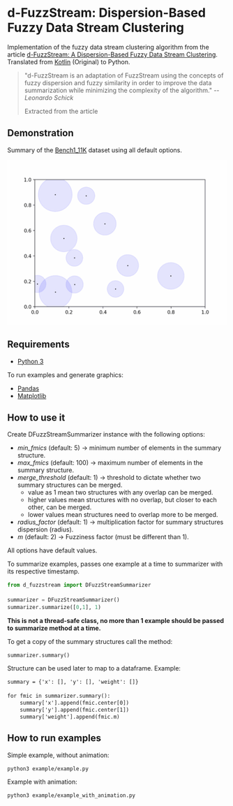 # d-FuzzStream: Dispersion-Based Fuzzy Data Stream Clustering

Implementation of the fuzzy data stream clustering algorithm from the article [d-FuzzStream: A Dispersion-Based Fuzzy Data Stream Clustering](https://ieeexplore.ieee.org/document/8491534).
Translated from [Kotlin](https://github.com/Xicks/d-FuzzStream) (Original) to Python.

> "d-FuzzStream is an adaptation of FuzzStream using the concepts of fuzzy dispersion and fuzzy similarity in order to improve the data summarization while minimizing the complexity of the algorithm."
> -- <cite>Leonardo Schick</cite>
> 
> Extracted from the article

## Demonstration

Summary of the [Bench1_11K](https://raw.githubusercontent.com/CIG-UFSCar/DS_Datasets/master/Synthetic/Non-Stationary/Bench1_11k/Benchmark1_11000.csv) dataset using all default options.

![Alt Text](summary.gif)

## Requirements

- [Python 3](https://www.python.org/downloads/)

To run examples and generate graphics:
- [Pandas](https://pandas.pydata.org/docs/getting_started/install.html)
- [Matplotlib](https://matplotlib.org/stable/users/installing/index.html)

## How to use it
Create DFuzzStreamSummarizer instance with the following options:
* *min_fmics* (default: 5) -> minimum number of elements in the summary structure.
* *max_fmics* (default: 100) -> maximum number of elements in the summary structure.
* *merge_threshold* (default: 1) -> threshold to dictate whether two summary structures can be merged.
  * value as 1 mean two structures with any overlap can be merged.
  * higher values mean structures with no overlap, but closer to each other, can be merged.
  * lower values mean structures need to overlap more to be merged.
* *radius_factor* (default: 1) -> multiplication factor for summary structures dispersion (radius).
* *m* (default: 2) -> Fuzziness factor (must be different than 1).

All options have default values.

To summarize examples, passes one example at a time to summarizer with its respective timestamp.
```python
from d_fuzzstream import DFuzzStreamSummarizer

summarizer = DFuzzStreamSummarizer()
summarizer.summarize([0,1], 1)
```

**This is not a thread-safe class, no more than 1 example should be passed to summarize method at a time.**

To get a copy of the summary structures call the method:
```
summarizer.summary()
```
Structure can be used later to map to a dataframe. Example:
```
summary = {'x': [], 'y': [], 'weight': []}

for fmic in summarizer.summary():
    summary['x'].append(fmic.center[0])
    summary['y'].append(fmic.center[1])
    summary['weight'].append(fmic.m)
```
## How to run examples
Simple example, without animation:
```commandline
python3 example/example.py
```
Example with animation:
```commandline
python3 example/example_with_animation.py
```
